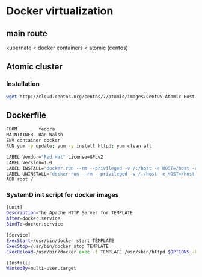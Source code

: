 # Docker virtualization


## main route

kubernate < docker containers < atomic (centos)

## Atomic cluster

### Installation

```bash
wget http://cloud.centos.org/centos/7/atomic/images/CentOS-Atomic-Host-7-Installer.iso
```

## Dockerfile


```bash
FROM		fedora
MAINTAINER	Dan Walsh
ENV container docker
RUN yum -y update; yum -y install httpd; yum clean all

LABEL Vendor="Red Hat" License=GPLv2
LABEL Version=1.0
LABEL INSTALL="docker run --rm --privileged -v /:/host -e HOST=/host -e LOGDIR=/var/log/\${NAME} -e CONFDIR=/etc/\${NAME} -e DATADIR=/var/lib/\${NAME} -e IMAGE=\${IMAGE} -e NAME=\${NAME} \${IMAGE} /bin/install.sh"
LABEL UNINSTALL="docker run --rm --privileged -v /:/host -e HOST=/host -e IMAGE=${IMAGE} -e NAME=${NAME} ${IMAGE} /bin/uninstall.sh"
ADD root /
```

### SystemD init script for docker images
```bash
[Unit]
Description=The Apache HTTP Server for TEMPLATE
After=docker.service
BindTo=docker.service

[Service]
ExecStart=/usr/bin/docker start TEMPLATE
ExecStop=/usr/bin/docker stop TEMPLATE
ExecReload=/usr/bin/docker exec -t TEMPLATE /usr/sbin/httpd $OPTIONS -k graceful

[Install]
WantedBy=multi-user.target
```

